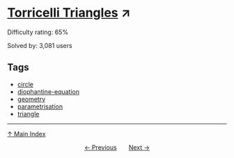 # [Torricelli Triangles](https://projecteuler.net/problem=143) ↗️

Difficulty rating: 65%

Solved by: 3,081 users
## Tags

- [circle](../tags/circle.md)
- [diophantine-equation](../tags/diophantine-equation.md)
- [geometry](../tags/geometry.md)
- [parametrisation](../tags/parametrisation.md)
- [triangle](../tags/triangle.md)



---

[↑ Main Index](../README.md)


<div align=center><a href='142.md'>← Previous</a> &nbsp;&nbsp; &nbsp;&nbsp;  <a href='144.md'>Next →</a></div>
